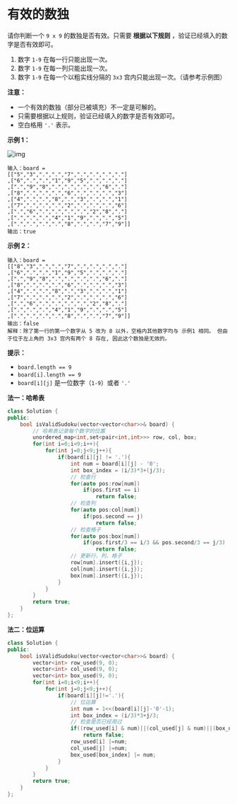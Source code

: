 # 有效的数独

请你判断一个 `9 x 9` 的数独是否有效。只需要 **根据以下规则** ，验证已经填入的数字是否有效即可。

1. 数字 `1-9` 在每一行只能出现一次。
2. 数字 `1-9` 在每一列只能出现一次。
3. 数字 `1-9` 在每一个以粗实线分隔的 `3x3` 宫内只能出现一次。（请参考示例图）

 

**注意：**

- 一个有效的数独（部分已被填充）不一定是可解的。
- 只需要根据以上规则，验证已经填入的数字是否有效即可。
- 空白格用 `'.'` 表示。

 

**示例 1：**

![img](https://assets.leetcode-cn.com/aliyun-lc-upload/uploads/2021/04/12/250px-sudoku-by-l2g-20050714svg.png)

```
输入：board = 
[["5","3",".",".","7",".",".",".","."]
,["6",".",".","1","9","5",".",".","."]
,[".","9","8",".",".",".",".","6","."]
,["8",".",".",".","6",".",".",".","3"]
,["4",".",".","8",".","3",".",".","1"]
,["7",".",".",".","2",".",".",".","6"]
,[".","6",".",".",".",".","2","8","."]
,[".",".",".","4","1","9",".",".","5"]
,[".",".",".",".","8",".",".","7","9"]]
输出：true
```

**示例 2：**

```
输入：board = 
[["8","3",".",".","7",".",".",".","."]
,["6",".",".","1","9","5",".",".","."]
,[".","9","8",".",".",".",".","6","."]
,["8",".",".",".","6",".",".",".","3"]
,["4",".",".","8",".","3",".",".","1"]
,["7",".",".",".","2",".",".",".","6"]
,[".","6",".",".",".",".","2","8","."]
,[".",".",".","4","1","9",".",".","5"]
,[".",".",".",".","8",".",".","7","9"]]
输出：false
解释：除了第一行的第一个数字从 5 改为 8 以外，空格内其他数字均与 示例1 相同。 但由于位于左上角的 3x3 宫内有两个 8 存在, 因此这个数独是无效的。
```

 

**提示：**

- `board.length == 9`
- `board[i].length == 9`
- `board[i][j]` 是一位数字（`1-9`）或者 `'.'`



**法一：哈希表**

```cpp
class Solution {
public:
    bool isValidSudoku(vector<vector<char>>& board) {
        // 哈希表记录每个数字的位置
        unordered_map<int,set<pair<int,int>>> row, col, box;
        for(int i=0;i<9;i++){
            for(int j=0;j<9;j++){
                if(board[i][j] != '.'){
                    int num = board[i][j] - '0';
                    int box_index = (i/3)*3+(j/3);
                    // 检查行
                    for(auto pos:row[num])
                        if(pos.first == i)
                            return false;
                    // 检查列
                    for(auto pos:col[num])
                        if(pos.second == j)
                            return false;
                    // 检查格子
                    for(auto pos:box[num])
                        if(pos.first/3 == i/3 && pos.second/3 == j/3)
                            return false;
                    // 更新行、列、格子
                    row[num].insert({i,j});
                    col[num].insert({i,j});
                    box[num].insert({i,j});
                }
            }
        }
        return true;
    }
};
```

**法二：位运算**

```cpp
class Solution {
public:
    bool isValidSudoku(vector<vector<char>>& board) {
        vector<int> row_used(9, 0);
        vector<int> col_used(9, 0);
        vector<int> box_used(9, 0);
        for(int i=0;i<9;i++){
            for(int j=0;j<9;j++){
                if(board[i][j]!='.'){
                    // 位运算
                    int num = 1<<(board[i][j]-'0'-1);
                    int box_index = (i/3)*3+j/3;
                    // 检查是否已经用过
                    if((row_used[i] & num)||(col_used[j] & num)||(box_used[box_index] & num))
                        return false;
                    row_used[i] |=num;
                    col_used[j] |=num;
                    box_used[box_index] |= num;
                }
            }
        }
        return true;
    }
};
```

